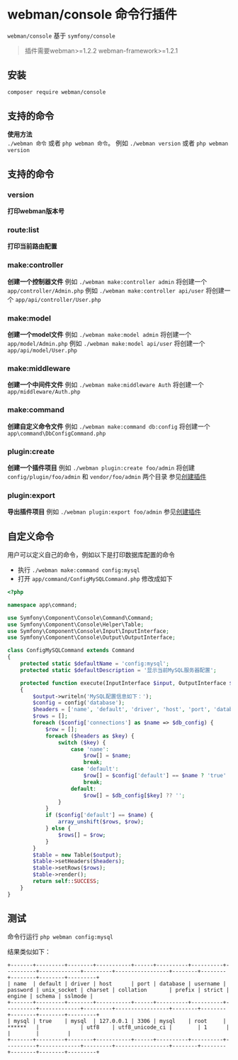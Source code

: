 # webman/console 命令行插件

`webman/console` 基于 `symfony/console`

> 插件需要webman>=1.2.2 webman-framework>=1.2.1

## 安装
 
```sh
composer require webman/console
```

## 支持的命令
**使用方法**  
`./webman 命令` 或者 `php webman 命令`。
例如 `./webman version` 或者 `php webman version`

## 支持的命令
### version
**打印webman版本号**

### route:list
**打印当前路由配置**

### make:controller
**创建一个控制器文件** 
例如 `./webman make:controller admin` 将创建一个 `app/controller/Admin.php`
例如 `./webman make:controller api/user` 将创建一个 `app/api/controller/User.php`

### make:model
**创建一个model文件**
例如 `./webman make:model admin` 将创建一个 `app/model/Admin.php`
例如 `./webman make:model api/user` 将创建一个 `app/api/model/User.php`

### make:middleware
**创建一个中间件文件**
例如 `./webman make:middleware Auth` 将创建一个 `app/middleware/Auth.php`

### make:command
**创建自定义命令文件**
例如 `./webman make:command db:config` 将创建一个 `app\command\DbConfigCommand.php`

### plugin:create
**创建一个插件项目**
例如 `./webman plugin:create foo/admin` 将创建`config/plugin/foo/admin` 和 `vendor/foo/admin` 两个目录
参见[创建插件](/others/plugin.md)

### plugin:export
**导出插件项目**
例如 `./webman plugin:export foo/admin` 
参见[创建插件](/others/plugin.md)

## 自定义命令
用户可以定义自己的命令，例如以下是打印数据库配置的命令

* 执行 `./webman make:command config:mysql`
* 打开 `app/command/ConfigMySQLCommand.php` 修改成如下

```php
<?php

namespace app\command;

use Symfony\Component\Console\Command\Command;
use Symfony\Component\Console\Helper\Table;
use Symfony\Component\Console\Input\InputInterface;
use Symfony\Component\Console\Output\OutputInterface;

class ConfigMySQLCommand extends Command
{
    protected static $defaultName = 'config:mysql';
    protected static $defaultDescription = '显示当前MySQL服务器配置';

    protected function execute(InputInterface $input, OutputInterface $output)
    {
        $output->writeln('MySQL配置信息如下：');
        $config = config('database');
        $headers = ['name', 'default', 'driver', 'host', 'port', 'database', 'username', 'password', 'unix_socket', 'charset', 'collation', 'prefix', 'strict', 'engine', 'schema', 'sslmode'];
        $rows = [];
        foreach ($config['connections'] as $name => $db_config) {
            $row = [];
            foreach ($headers as $key) {
                switch ($key) {
                    case 'name':
                        $row[] = $name;
                        break;
                    case 'default':
                        $row[] = $config['default'] == $name ? 'true' : 'false';
                        break;
                    default:
                        $row[] = $db_config[$key] ?? '';
                }
            }
            if ($config['default'] == $name) {
                array_unshift($rows, $row);
            } else {
                $rows[] = $row;
            }
        }
        $table = new Table($output);
        $table->setHeaders($headers);
        $table->setRows($rows);
        $table->render();
        return self::SUCCESS;
    }
}
```
  
## 测试

命令行运行 `php webman config:mysql`

结果类似如下：
```
+-------+---------+--------+-----------+------+----------+----------+----------+-------------+---------+-----------------+--------+--------+--------+--------+---------+
| name  | default | driver | host      | port | database | username | password | unix_socket | charset | collation       | prefix | strict | engine | schema | sslmode |
+-------+---------+--------+-----------+------+----------+----------+----------+-------------+---------+-----------------+--------+--------+--------+--------+---------+
| mysql | true    | mysql  | 127.0.0.1 | 3306 | mysql    | root     | ******   |             | utf8    | utf8_unicode_ci |        | 1      |        |        |         |
+-------+---------+--------+-----------+------+----------+----------+----------+-------------+---------+-----------------+--------+--------+--------+--------+---------+
```

